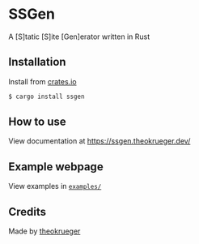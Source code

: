 # SSGen
A \[S\]tatic \[S\]ite \[Gen\]erator written in Rust

## Installation

Install from [crates.io](https://crates.io/crates/ssgen)

```sh
$ cargo install ssgen
```

## How to use

View documentation at https://ssgen.theokrueger.dev/

## Example webpage

View examples in [`examples/`](https://gitlab.com/theokrueger/ssgen/-/tree/master/examples)

## Credits

Made by [theokrueger](https://theokrueger.dev)
